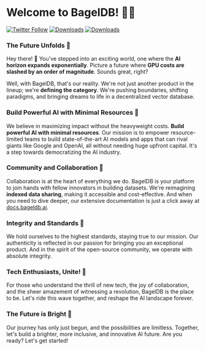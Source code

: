 # Welcome to BagelDB! 🥯🚀

[![Twitter Follow](https://img.shields.io/twitter/follow/bageldb_ai?style=social)](https://twitter.com/bageldb_ai)
[![Downloads](https://static.pepy.tech/badge/betabageldb)](https://pepy.tech/project/betabageldb)
[![Downloads](https://static.pepy.tech/badge/betabageldb/week)](https://pepy.tech/project/betabageldb)

### **The Future Unfolds** 🥯

Hey there! 👋 You've stepped into an exciting world, one where the **AI horizon expands exponentially**. Picture a future where **GPU costs are slashed by an order of magnitude**. Sounds great, right? 

Well, with BagelDB, that's our reality. We're not just another product in the lineup; we're **defining the category**. We're pushing boundaries, shifting paradigms, and bringing dreams to life in a decentralized vector database.

### **Build Powerful AI with Minimal Resources** 🥯

We believe in maximizing impact without the heavyweight costs. **Build powerful AI with minimal resources**. Our mission is to empower resource-limited teams to build state-of-the-art AI models and apps that can rival giants like Google and OpenAI, all without needing huge upfront capital. It's a step towards democratizing the AI industry. 

### **Community and Collaboration** 🥯

Collaboration is at the heart of everything we do. BagelDB is your platform to join hands with fellow innovators in building datasets. We're reimagining **indexed data sharing**, making it accessible and cost-effective. And when you need to dive deeper, our extensive documentation is just a click away at [docs.bageldb.ai](https://docs.bageldb.ai).

### **Integrity and Standards** 🥯

We hold ourselves to the highest standards, staying true to our mission. Our authenticity is reflected in our passion for bringing you an exceptional product. And in the spirit of the open-source community, we operate with absolute integrity.

### **Tech Enthusiasts, Unite!** 🥯

For those who understand the thrill of new tech, the joy of collaboration, and the sheer amazement of witnessing a revolution, BagelDB is the place to be. Let's ride this wave together, and reshape the AI landscape forever.

### **The Future is Bright** 🥯

Our journey has only just begun, and the possibilities are limitless. Together, let's build a brighter, more inclusive, and innovative AI future. Are you ready? Let's get started!
